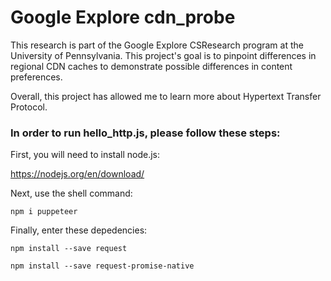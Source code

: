 # Google Explore cdn_probe
This research is part of the Google Explore CSResearch program at the University of Pennsylvania. This project's goal is to pinpoint differences in regional CDN caches to demonstrate possible differences in content preferences.

Overall, this project has allowed me to learn more about Hypertext Transfer Protocol.

### In order to run hello_http.js, please follow these steps:
First, you will need to install node.js:

https://nodejs.org/en/download/

Next, use the shell command:
```
npm i puppeteer
```

Finally, enter these depedencies:
```
npm install --save request

npm install --save request-promise-native
```

